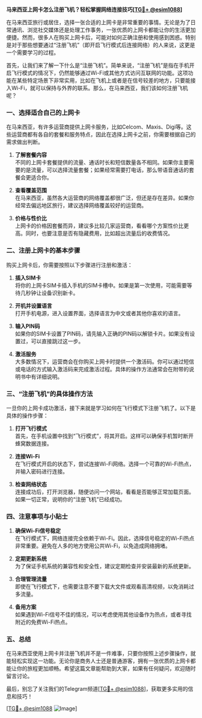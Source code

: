 **马来西亚上网卡怎么注册飞机？轻松掌握网络连接技巧[[TG💪+ @esim1088](https://t.me/s/esim1088)]**

在马来西亚旅行或居住，选择一张合适的上网卡是非常重要的事情。无论是为了日常通讯、浏览社交媒体还是处理工作事务，一张优质的上网卡都能让你的生活更加便捷。然而，很多人在购买上网卡后，可能对如何正确注册和使用感到困惑。特别是对于那些想要通过“注册飞机”（即开启飞行模式后连接网络）的人来说，这更是一个需要学习的过程。

首先，让我们来了解一下什么是“注册飞机”。简单来说，“注册飞机”是指在手机开启飞行模式的情况下，仍然能够通过Wi-Fi或其他方式访问互联网的功能。这项功能在某些特定场景下非常实用，比如在飞机上或者是在信号较差的地方，只要能接入Wi-Fi，就可以保持与外界的联系。那么，在马来西亚，我们该如何注册飞机呢？

### 一、选择适合自己的上网卡

在马来西亚，有许多运营商提供上网卡服务，比如Celcom、Maxis、Digi等。这些运营商都有各自的套餐和服务特点，因此在选择上网卡之前，你需要根据自己的需求做出判断。

1. **了解套餐内容**  
   不同的上网卡套餐提供的流量、通话时长和短信数量各不相同。如果你主要需要的是流量，可以选择流量套餐；如果经常需要打电话，那么带语音通话的套餐会更适合你。

2. **查看覆盖范围**  
   在马来西亚，虽然各大运营商的网络覆盖都很广泛，但还是存在差异。如果你经常去偏远地区旅行，建议选择网络覆盖较好的运营商。

3. **价格与性价比**  
   上网卡的价格因套餐而异，建议多比较几家运营商，看看哪个方案性价比更高。同时，也要注意是否有隐藏费用，比如超出流量后的收费情况。

### 二、注册上网卡的基本步骤

购买上网卡后，你需要按照以下步骤进行注册和激活：

1. **插入SIM卡**  
   将你的上网卡SIM卡插入手机的SIM卡槽中。如果是第一次使用，可能需要等待几秒钟让设备识别新卡。

2. **开机并设置语言**  
   打开手机电源，进入设置界面，选择语言为中文或者其他你喜欢的语言。

3. **输入PIN码**  
   如果你的SIM卡设置了PIN码，请先输入正确的PIN码以解锁卡片。如果没有设置过，可以直接跳过这一步。

4. **激活服务**  
   大多数情况下，运营商会在你购买上网卡时提供一个激活码。你可以通过短信或电话的方式输入激活码来完成激活过程。具体的操作方法通常会在附带的说明书中有详细说明。

### 三、“注册飞机”的具体操作方法

一旦你的上网卡成功激活，接下来就是学习如何在飞行模式下注册飞机了。以下是具体的操作步骤：

1. **打开飞行模式**  
   首先，在手机设置中找到“飞行模式”，将其开启。这样可以确保手机暂时断开蜂窝数据连接。

2. **连接Wi-Fi**  
   在飞行模式开启的状态下，尝试连接Wi-Fi网络。选择一个可靠的Wi-Fi热点，并输入密码进行连接。

3. **检查网络状态**  
   连接成功后，打开浏览器，随便访问一个网站，看看是否能够正常加载页面。如果一切正常，说明你的“注册飞机”已经成功。

### 四、注意事项与小贴士

1. **确保Wi-Fi信号稳定**  
   在飞行模式下，网络连接完全依赖于Wi-Fi。因此，选择信号稳定的Wi-Fi热点非常重要。避免在人多的地方使用公共Wi-Fi，以免造成网络拥堵。

2. **定期更新系统**  
   为了保证手机系统的兼容性和安全性，建议定期检查并安装最新的系统更新。

3. **合理管理流量**  
   即使在飞行模式下，也需要注意不要下载大文件或观看高清视频，以免消耗过多流量。

4. **备用方案**  
   如果遇到Wi-Fi信号不佳的情况，可以考虑使用其他设备作为热点，或者寻找附近的免费Wi-Fi热点。

### 五、总结

在马来西亚使用上网卡并注册飞机并不是一件难事，只要你按照上述步骤操作，就能轻松实现这一功能。无论你是商务人士还是普通游客，拥有一张优质的上网卡都能让你的旅程更加顺畅。希望这篇文章能帮助到大家，如果有任何疑问，欢迎随时留言讨论。

最后，别忘了关注我们的Telegram频道[[TG💪+ @esim1088](https://t.me/s/esim1088)]，获取更多实用的信息和技巧！  

[[TG💪+ @esim1088](https://t.me/s/esim1088) ![Image](https://i.postimg.cc/4NQfJmqS/Snipaste-2025-05-13-00-14-12.png)]